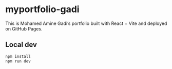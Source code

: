 # myportfolio-gadi

This is Mohamed Amine Gadi’s portfolio built with React + Vite and deployed on GitHub Pages.

## Local dev

```bash
npm install
npm run dev
